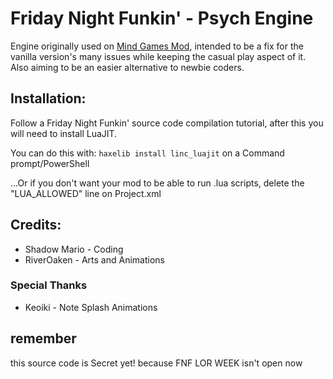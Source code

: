 # Friday Night Funkin' - Psych Engine
Engine originally used on [Mind Games Mod](https://gamebanana.com/mods/301107), intended to be a fix for the vanilla version's many issues while keeping the casual play aspect of it. Also aiming to be an easier alternative to newbie coders.

## Installation:
Follow a Friday Night Funkin' source code compilation tutorial, after this you will need to install LuaJIT.

You can do this with: `haxelib install linc_luajit` on a Command prompt/PowerShell

...Or if you don't want your mod to be able to run .lua scripts, delete the "LUA_ALLOWED" line on Project.xml

## Credits:
* Shadow Mario - Coding
* RiverOaken - Arts and Animations

### Special Thanks
* Keoiki - Note Splash Animations

## remember
this source code is Secret yet!
because FNF LOR WEEK isn't open now
